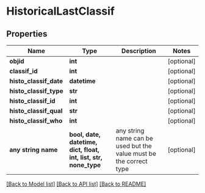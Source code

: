# HistoricalLastClassif


## Properties
Name | Type | Description | Notes
------------ | ------------- | ------------- | -------------
**objid** | **int** |  | [optional] 
**classif_id** | **int** |  | [optional] 
**histo_classif_date** | **datetime** |  | [optional] 
**histo_classif_type** | **str** |  | [optional] 
**histo_classif_id** | **int** |  | [optional] 
**histo_classif_qual** | **str** |  | [optional] 
**histo_classif_who** | **int** |  | [optional] 
**any string name** | **bool, date, datetime, dict, float, int, list, str, none_type** | any string name can be used but the value must be the correct type | [optional]

[[Back to Model list]](../README.md#documentation-for-models) [[Back to API list]](../README.md#documentation-for-api-endpoints) [[Back to README]](../README.md)


